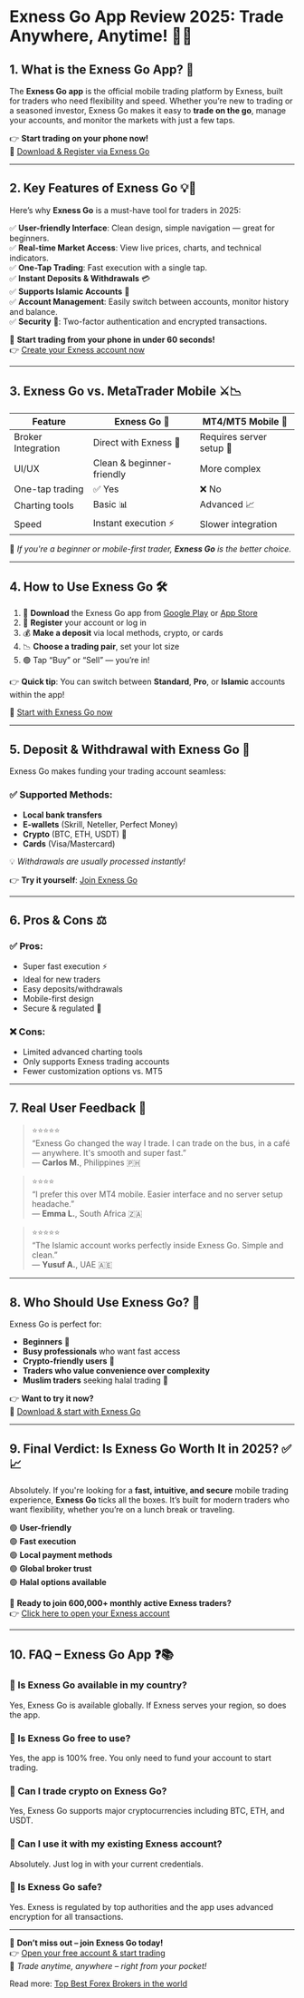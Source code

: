 # **Exness Go App Review 2025: Trade Anywhere, Anytime!** 📱🚀

## **1. What is the Exness Go App?** 🤔

The **Exness Go app** is the official mobile trading platform by Exness, built for traders who need flexibility and speed. Whether you’re new to trading or a seasoned investor, Exness Go makes it easy to **trade on the go**, manage your accounts, and monitor the markets with just a few taps.

👉 **Start trading on your phone now!**  
🔗 [Download & Register via Exness Go](https://one.exnesstrack.org/a/english23)

---

## **2. Key Features of Exness Go** 💡📲

Here’s why **Exness Go** is a must-have tool for traders in 2025:

✅ **User-friendly Interface**: Clean design, simple navigation — great for beginners.  
✅ **Real-time Market Access**: View live prices, charts, and technical indicators.  
✅ **One-Tap Trading**: Fast execution with a single tap.  
✅ **Instant Deposits & Withdrawals** 💳  
✅ **Supports Islamic Accounts** 🕌  
✅ **Account Management**: Easily switch between accounts, monitor history and balance.  
✅ **Security** 🔐: Two-factor authentication and encrypted transactions.

🚀 **Start trading from your phone in under 60 seconds!**  
👉 [Create your Exness account now](https://one.exnesstrack.org/a/english23)

---

## **3. Exness Go vs. MetaTrader Mobile** ⚔️📉

| Feature                | Exness Go 📱            | MT4/MT5 Mobile 🧠        |
|------------------------|-------------------------|--------------------------|
| Broker Integration     | Direct with Exness 🔗    | Requires server setup 🔧 |
| UI/UX                  | Clean & beginner-friendly | More complex              |
| One-tap trading        | ✅ Yes                   | ❌ No                    |
| Charting tools         | Basic 📊                 | Advanced 📈              |
| Speed                  | Instant execution ⚡     | Slower integration        |

💬 _If you're a beginner or mobile-first trader, **Exness Go** is the better choice._

---

## **4. How to Use Exness Go** 🛠️

1. 📲 **Download** the Exness Go app from [Google Play](https://play.google.com) or [App Store](https://apple.com)  
2. 📝 **Register** your account or log in  
3. 💰 **Make a deposit** via local methods, crypto, or cards  
4. 📉 **Choose a trading pair**, set your lot size  
5. 🟢 Tap “Buy” or “Sell” — you’re in!

👉 **Quick tip**: You can switch between **Standard**, **Pro**, or **Islamic** accounts within the app!

🔗 [Start with Exness Go now](https://one.exnesstrack.org/a/english23)

---

## **5. Deposit & Withdrawal with Exness Go** 💸

Exness Go makes funding your trading account seamless:

### ✅ Supported Methods:
- **Local bank transfers**
- **E-wallets** (Skrill, Neteller, Perfect Money)
- **Crypto** (BTC, ETH, USDT) 🚀
- **Cards** (Visa/Mastercard)

💡 _Withdrawals are usually processed instantly!_

👉 **Try it yourself**: [Join Exness Go](https://one.exnesstrack.org/a/english23)

---

## **6. Pros & Cons** ⚖️

### ✅ Pros:
- Super fast execution ⚡  
- Ideal for new traders  
- Easy deposits/withdrawals  
- Mobile-first design  
- Secure & regulated 💼  

### ❌ Cons:
- Limited advanced charting tools  
- Only supports Exness trading accounts  
- Fewer customization options vs. MT5  

---

## **7. Real User Feedback** 💬

> ⭐️⭐️⭐️⭐️⭐️  
> “Exness Go changed the way I trade. I can trade on the bus, in a café — anywhere. It's smooth and super fast.”  
> — **Carlos M.**, Philippines 🇵🇭

> ⭐️⭐️⭐️⭐️  
> “I prefer this over MT4 mobile. Easier interface and no server setup headache.”  
> — **Emma L.**, South Africa 🇿🇦

> ⭐️⭐️⭐️⭐️⭐️  
> “The Islamic account works perfectly inside Exness Go. Simple and clean.”  
> — **Yusuf A.**, UAE 🇦🇪

---

## **8. Who Should Use Exness Go?** 🎯

Exness Go is perfect for:

- **Beginners** 👶
- **Busy professionals** who want fast access  
- **Crypto-friendly users** 🔐  
- **Traders who value convenience over complexity**  
- **Muslim traders** seeking halal trading 🕌

👉 **Want to try it now?**  
🔗 [Download & start with Exness Go](https://one.exnesstrack.org/a/english23)

---

## **9. Final Verdict: Is Exness Go Worth It in 2025?** ✅📈

Absolutely. If you're looking for a **fast, intuitive, and secure** mobile trading experience, **Exness Go** ticks all the boxes. It’s built for modern traders who want flexibility, whether you’re on a lunch break or traveling.

🟢 **User-friendly**  
🟢 **Fast execution**  
🟢 **Local payment methods**  
🟢 **Global broker trust**  
🟢 **Halal options available**

🚀 **Ready to join 600,000+ monthly active Exness traders?**  
👉 [Click here to open your Exness account](https://one.exnesstrack.org/a/english23)

---

## **10. FAQ – Exness Go App** ❓📚

### 🔸 Is Exness Go available in my country?
Yes, Exness Go is available globally. If Exness serves your region, so does the app.

### 🔸 Is Exness Go free to use?
Yes, the app is 100% free. You only need to fund your account to start trading.

### 🔸 Can I trade crypto on Exness Go?
Yes, Exness Go supports major cryptocurrencies including BTC, ETH, and USDT.

### 🔸 Can I use it with my existing Exness account?
Absolutely. Just log in with your current credentials.

### 🔸 Is Exness Go safe?
Yes. Exness is regulated by top authorities and the app uses advanced encryption for all transactions.

---

🔗 **Don’t miss out – join Exness Go today!**  
👉 [Open your free account & start trading](https://one.exnesstrack.org/a/english23)  
📲 _Trade anytime, anywhere – right from your pocket!_

Read more: [Top Best Forex Brokers in the world](https://github.com/BestForexBrokersintheworld/Top-Forex-Brokers)

